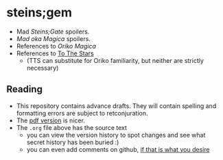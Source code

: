 # steins;gem

- Mad _Steins;Gate_ spoilers.
- _Mad oka Magica_ spoilers.
- References to _Oriko Magica_
- References to [To The Stars](http://archiveofourown.org/works/777002/chapters/1461984)
  - (TTS can substitute for Oriko familiarity, but neither are strictly necessary)

## Reading
- This repository contains advance drafts. They will contain spelling and formatting errors are subject to retconjuration.
- The [pdf version](https://github.com/madokamadokamadoka/sg/raw/master/steinsgem.pdf) is nicer.
- The `.org` file above has the source text
  - you can view the version history to spot changes and see what secret history has been buried :)
  - you can even add comments on github, [if that is what you desire](http://vignette4.wikia.nocookie.net/nanoha/images/f/f7/Raising_Heart.png/revision/latest?cb=20161126045343)
